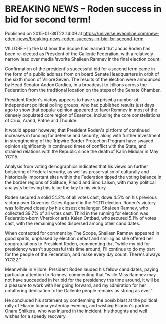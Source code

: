 # BREAKING NEWS – Roden success in bid for second term!
Published on 2015-01-30T22:14:09 at https://universe.eveonline.com/new-eden-news/breaking-news-roden-success-in-bid-for-second-term

VILLORE - In the last hour the Scope has learned that Jacus Roden has been re-elected as President of the Gallente Federation, with a relatively narrow lead over media favorite Shaileen Ramnev in the final election count.

Confirmation of the president's successful bid for a second term came in the form of a public address from on board Senate Headquarters in orbit of the sixth moon of Villore Seven. The results of the election were announced by Head Senator Andon Gardieu, in a broadcast to trillions across the Federation from the traditional location on the steps of the Senate Chamber.

President Roden's victory appears to have surprised a number of independent political polling groups, who had published results just days ago to show that popular opinion appeared to favor Remnev in most of the densely populated core region of Essence, including the core constellations of Crux, Arand, Patrie and Thoulde.

It would appear however, that President Roden's platform of continued increases in funding for defense and security, along with further investment in strengthening of the Tripwire Border Protection Program have swayed opinion significantly in continued times of conflict with the State, and strained relations with the Republic since the death of Karin Midular in May YC115.

Analysis from voting demographics indicates that his views on further bolstering of Federal security, as well as preservation of culturally and historically important sites within the Federation tipped the voting balance in the border regions of Solitude, Placid and Sinq Laison, with many political analysts believing this to be the key to his victory.

Roden secured a solid 54.2% of all votes cast, down 4.5% on his previous victory over Governer Celes Aguard in the YC111 election. Roden's victory was followed closely by his closest challenger, Shaileen Ramnev, who collected 39.7% of all votes cast. Third in the running for election was Federation-born Vherokior artis Kelen Ontbad, who secured 5.1% of votes cast, with the remaining votes dispersed among other candidates.

When contacted for comment by The Scope, Shaileen Ramnev appeared in good spirits, unphased by election defeat and smiling as she offered her congratulations to President Roden, commenting that "while my bid for presidency wasn't successful this time around, I'll continue to do my part for the people of the Federation, and make every day count. There's always YC122."

Meanwhile in Villore, President Roden lauded his fellow candidates, paying particular attention to Ramnev, commenting that "while Miss Ramnev may not have succeeded in her bid for the presidency this time around, it will be a pleasure to work with her going forward, and my admiration for her unfaltering dedication to the Gallente people remains as strong as ever."

He concluded his statement by condemning the bomb blast at the political rally of Eliaron Idama yesterday evening, and wishing Eliarion's partner Onara Shiikeru, who was injured in the incident, his thoughts and well wishes for a speedy recovery.
